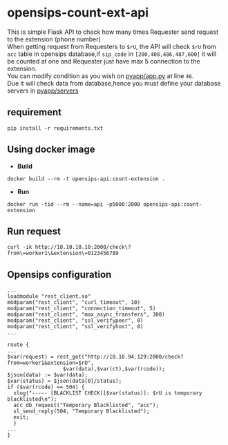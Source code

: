 # opensips-count-ext-api
This is simple Flask API to check how many times Requester send request to the extension (phone number)<br>
When getting request from Requesters to `$rU`, the API will check `$rU` from `acc` table in opensips database,if `sip_code` in `[200,408,486,487,600]` it will be counted at one and Requester just have max 5 connection to the extension.<br>
You can modify condition as you wish on [pyapp/app.py](https://github.com/mach1el/opensips-count-ext-api/pyapp/app.py) at line `46`.<br>
Due it will check data from database,hence you must define your database servers in [pyapp/servers](https://github.com/mach1el/opensips-count-ext-api/pyapp/servers)


## requirement
```
pip install -r requirements.txt
```

## Using docker image
* **Build**
```
docker build --rm -t opensips-api:count-extension .
```

* **Run**
```
docker run -tid --rm --name=api -p5000:2000 opensips-api:count-extension
```

## Run request
```
curl -ik http://10.10.10.10:2000/check\?from\=worker1\&extension\=0123456789
```

## Opensips configuration
```
...
loadmodule "rest_client.so"
modparam("rest_client", "curl_timeout", 10)
modparam("rest_client", "connection_timeout", 5)
modparam("rest_client", "max_async_transfers", 300)
modparam("rest_client", "ssl_verifypeer", 0)
modparam("rest_client", "ssl_verifyhost", 0)
...

route {
...
$var(request) = rest_get("http://10.10.94.129:2000/check?from=worker1&extension=$rU",
                  $var(data),$var(ct),$var(rcode));
$json(data) := $var(data);
$var(status) = $json(data[0]/status);
if ($var(rcode) == 504) {
  xlog("----- [BLACKLIST CHECK][$var(status)]: $rU is temporary blacklisted\n");
  acc_db_request("Temporary Blacklisted", "acc");
  sl_send_reply(504, "Temporary Blacklisted");
  exit;
  }
...
}
```